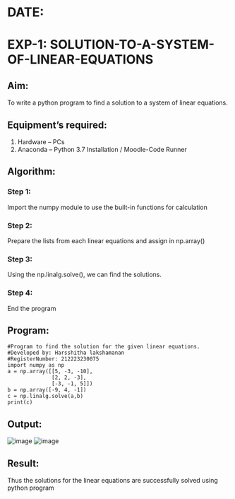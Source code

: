 # DATE:
# EXP-1: SOLUTION-TO-A-SYSTEM-OF-LINEAR-EQUATIONS
## Aim:
To write a python program to find a solution to a system of linear equations.
## Equipment’s required:
1. 	Hardware – PCs
2. 	Anaconda – Python 3.7 Installation / Moodle-Code Runner
## Algorithm:
### Step 1: 
Import the numpy module to use the built-in functions for calculation
### Step 2: 
Prepare the lists from each linear equations and assign in np.array()
### Step 3: 
Using the np.linalg.solve(), we can find the solutions.
### Step 4: 
End the program
## Program:
```
#Program to find the solution for the given linear equations.
#Developed by: Harsshitha lakshamanan
#RegisterNumber: 212223230075
import numpy as np
a = np.array([[5, -3, -10],
              [2, 2, -3],
              [-3, -1, 5]])
b = np.array([-9, 4, -1])
c = np.linalg.solve(a,b)
print(c)
```
## Output:
![image](https://github.com/user-attachments/assets/60ffc33d-36c4-488d-adc4-6a718447286c)
![image](https://github.com/user-attachments/assets/aea73ae3-202c-46ec-b914-d6a68e83d96c)

## Result: 
Thus the solutions for the linear equations are successfully solved using python program


